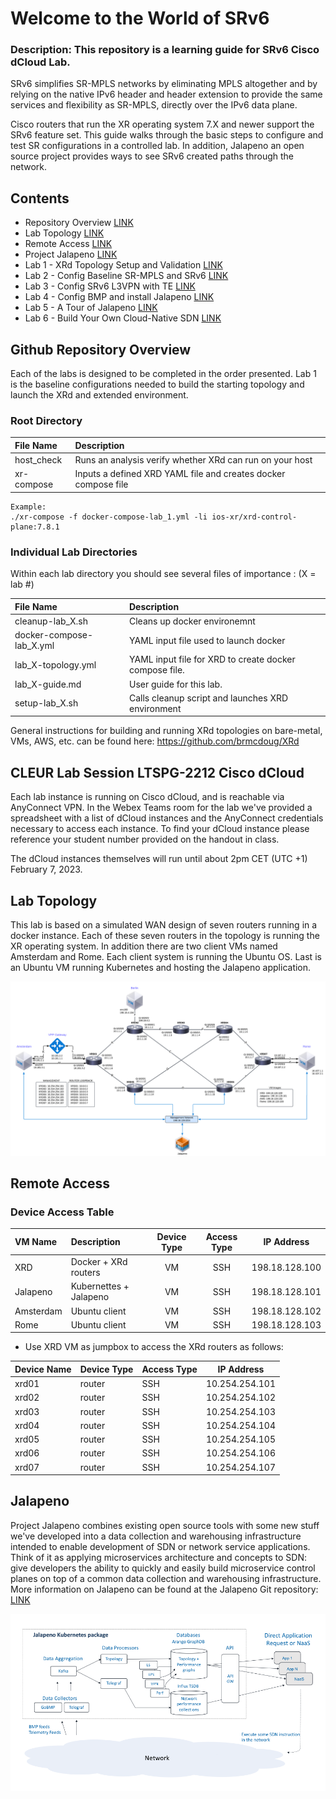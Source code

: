 # Welcome to the World of SRv6

### Description: This repository is a learning guide for SRv6 Cisco dCloud Lab. 

SRv6 simplifies SR-MPLS networks by eliminating MPLS altogether and by relying on the native 
IPv6 header and header extension to provide the same services and flexibility as SR-MPLS, directly over the 
IPv6 data plane.

Cisco routers that run the XR operating system 7.X and newer support the SRv6 feature set. This guide walks 
through the basic steps to configure and test SR configurations in a controlled lab. In addition, Jalapeno an 
open source project provides ways to see SRv6 created paths through the network.


## Contents
* Repository Overview [LINK](#repository-overview)
* Lab Topology [LINK](#lab-topology)
* Remote Access [LINK](#remote-access)
* Project Jalapeno [LINK](#jalapeno)
* Lab 1 - XRd Topology Setup and Validation [LINK](/lab_1/lab_1-guide.md)
* Lab 2 - Config Baseline SR-MPLS and SRv6 [LINK](/lab_2/lab_2-guide.md)
* Lab 3 - Config SRv6 L3VPN with TE [LINK](/lab_3/lab_3-guide.md)
* Lab 4 - Config BMP and install Jalapeno [LINK](/lab_4/lab_4-guide.md)
* Lab 5 - A Tour of Jalapeno [LINK](/lab_5/lab_5-guide.md)
* Lab 6 - Build Your Own Cloud-Native SDN [LINK](/lab_6/lab_6-guide.md)


## Github Repository Overview
Each of the labs is designed to be completed in the order presented. Lab 1 is the baseline configurations 
needed to build the starting topology and launch the XRd and extended environment.

### Root Directory

| File Name                | Description                                                    |
|:-------------------------|:---------------------------------------------------------------|
| host_check               | Runs an analysis verify whether XRd can run on your host       |
| xr-compose               | Inputs a defined XRD YAML file and creates docker compose file |

```
Example:
./xr-compose -f docker-compose-lab_1.yml -li ios-xr/xrd-control-plane:7.8.1
```

### Individual Lab Directories
Within each lab directory you should see several files of importance :
(X = lab #)

| File Name                | Description                                            |
|:-------------------------|:-------------------------------------------------------|
| cleanup-lab_X.sh         | Cleans up docker environemnt                           |
| docker-compose-lab_X.yml | YAML input file used to launch docker                  |
| lab_X-topology.yml       | YAML input file for XRD to create docker compose file. |
| lab_X-guide.md           | User guide for this lab.                               |
| setup-lab_X.sh           | Calls cleanup script and launches XRD environment      | 


General instructions for building and running XRd topologies on bare-metal, VMs, AWS, etc. can be found here:
https://github.com/brmcdoug/XRd

## CLEUR Lab Session LTSPG-2212 Cisco dCloud

Each lab instance is running on Cisco dCloud, and is reachable via AnyConnect VPN. In the Webex Teams room for the lab we've provided a spreadsheet with a list of dCloud instances and the AnyConnect credentials necessary to access each instance. To find your dCloud instance please reference your student number provided on the handout in class.

The dCloud instances themselves will run until about 2pm CET (UTC +1) February 7, 2023.

## Lab Topology

This lab is based on a simulated WAN design of seven routers running in a docker instance. Each of these 
seven routers in the topology is running the XR operating system. In addition there are two client VMs named Amsterdam and Rome. Each client 
system is running the Ubuntu OS. Last is an Ubuntu VM running Kubernetes and hosting the Jalapeno application.

![Lab Topology](/topo_drawings/overview-topology-large.png)

## Remote Access


### Device Access Table
| VM Name        | Description              | Device Type | Access Type |   IP Address    |
|:---------------|:-------------------------|:-----------:|:-----------:|:---------------:|
| XRD            | Docker + XRd routers     | VM          | SSH         | 198.18.128.100  |
| Jalapeno       | Kubernettes + Jalapeno   | VM          | SSH         | 198.18.128.101  |
| Amsterdam      | Ubuntu client            | VM          | SSH         | 198.18.128.102  |
| Rome           | Ubuntu client            | VM          | SSH         | 198.18.128.103  |


* Use XRD VM as jumpbox to access the XRd routers as follows:

| Device Name    | Device Type | Access Type |   IP Address    |                                           
|:---------------|:------------|:------------|:---------------:|                          
| xrd01           | router      | SSH         | 10.254.254.101  |
| xrd02           | router      | SSH         | 10.254.254.102  |
| xrd03           | router      | SSH         | 10.254.254.103  |
| xrd04           | router      | SSH         | 10.254.254.104  |
| xrd05           | router      | SSH         | 10.254.254.105  |
| xrd06           | router      | SSH         | 10.254.254.106  |
| xrd07           | router      | SSH         | 10.254.254.107  |

## Jalapeno

Project Jalapeno combines existing open source tools with some new stuff we've developed into a data collection and warehousing infrastructure intended to enable development of SDN or network service applications. Think of it as applying microservices architecture and concepts to SDN: give developers the ability to quickly and easily build microservice control planes on top of a common data collection and warehousing infrastructure. More information on Jalapeno can be found at the Jalapeno Git repository: [LINK](https://github.com/cisco-open/jalapeno/blob/main/README.md)

![jalapeno_architecture](https://github.com/cisco-open/jalapeno/blob/main/docs/diagrams/jalapeno_architecture.png)


